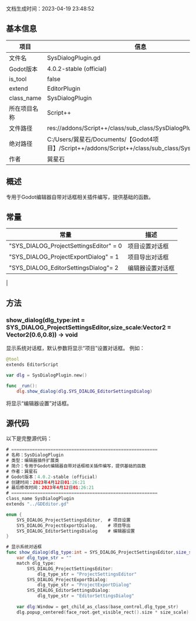 文档生成时间：2023-04-19 23:48:52
## 基本信息
| **项目** | **信息** |
| --- | --- |
| 文件名 | SysDialogPlugin.gd |
| Godot版本 | 4.0.2-stable (official) |
| is_tool | false |
| extend | EditorPlugin |
| class_name | SysDialogPlugin |
| 所在项目名称 | Script++ |
| 文件路径 | res://addons/Script++/class/sub_class/SysDialogPlugin.gd |
| 绝对路径 | C:/Users/巽星石/Documents/【Godot4项目】/Script++/addons/Script++/class/sub_class/SysDialogPlugin.gd |
| 作者 | 巽星石 |

## 概述
专用于Godot编辑器自带对话框相关插件编写，提供基础的函数。
## 常量
| **常量** | **描述** |
| --- | --- |
| "SYS_DIALOG_ProjectSettingsEditor" =  0  | 项目设置对话框 |
| "SYS_DIALOG_ProjectExportDialog" =  1  | 项目导出对话框 |
| "SYS_DIALOG_EditorSettingsDialog"= 2  | 编辑器设置对话框

 |

## 方法
### show_dialog(dlg_type:int = SYS_DIALOG_ProjectSettingsEditor,size_scale:Vector2 = Vector2(0.6,0.8)) -> void
显示系统对话框，默认参数将显示“项目”设置对话框。
例如：
```swift
@tool
extends EditorScript

var dlg = SysDialogPlugin.new()

func _run():
	dlg.show_dialog(dlg.SYS_DIALOG_EditorSettingsDialog)

```
将显示“编辑器设置”对话框。
## 源代码
以下是完整源代码：
```swift
# ========================================================
# 名称：SysDialogPlugin
# 类型：编辑器插件扩展类
# 简介：专用于Godot编辑器自带对话框相关插件编写，提供基础的函数
# 作者：巽星石
# Godot版本：4.0.2-stable (official)
# 创建时间：2023年4月12日01:26:21
# 最后修改时间：2023年4月12日01:26:21
# ========================================================
class_name SysDialogPlugin
extends "../GDEditor.gd"

enum {
    SYS_DIALOG_ProjectSettingsEditor,  # 项目设置
    SYS_DIALOG_ProjectExportDialog,    # 项目导出
    SYS_DIALOG_EditorSettingsDialog    # 编辑器设置
}

# 显示系统对话框
func show_dialog(dlg_type:int = SYS_DIALOG_ProjectSettingsEditor,size_scale:Vector2 = Vector2(0.6,0.8)) -> void:
    var dlg_type_str = ""
    match dlg_type:
        SYS_DIALOG_ProjectSettingsEditor:
            dlg_type_str = "ProjectSettingsEditor"
        SYS_DIALOG_ProjectExportDialog:
            dlg_type_str = "ProjectExportDialog"
        SYS_DIALOG_EditorSettingsDialog:
            dlg_type_str = "EditorSettingsDialog"
        
    var dlg:Window = get_child_as_class(base_control,dlg_type_str)
    dlg.popup_centered(face_root.get_visible_rect().size * size_scale)
```
